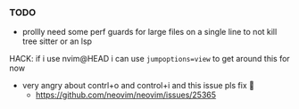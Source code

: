 ### TODO

- prollly need some perf guards for large files on a single line to not kill tree sitter or an lsp

HACK: if i use nvim@HEAD i can use `jumpoptions=view` to get around this for now
- very angry about contrl+o and control+i and this issue pls fix 🙏
    - https://github.com/neovim/neovim/issues/25365
